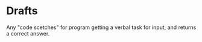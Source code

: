 # Drafts
Any "code scetches" for program getting a verbal task for input, and returns a correct answer.
